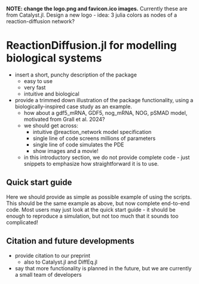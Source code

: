 **NOTE: change the logo.png and favicon.ico images.** Currently these are from Catalyst.jl. Design a new logo - idea: 3 julia colors as nodes of a reaction-diffusion network?

# ReactionDiffusion.jl for modelling biological systems

- insert a short, punchy description of the package
    - easy to use
    - very fast
    - intuitive and biological
- provide a trimmed down illustration of the package functionality, using a biologically-inspired case study as an example.
    - how about a gdf5_mRNA, GDF5, nog_mRNA, NOG, pSMAD model, motivated from Grall et al. 2024?
    - we should get across:
        - intuitive @reaction_network model specification
        - single line of code screens millions of parameters
        - single line of code simulates the PDE
        - show images and a movie!
    - in this introductory section, we do not provide complete code - just snippets to emphasize how straightforward it is to use. 



## Quick start guide

Here we should provide as simple as possible example of using the scripts. This should be the same example as above, but now complete end-to-end code. Most users may just look at the quick start guide - it should be enough to reproduce a simulation, but not too much that it sounds too complicated!

## Citation and future developments

- provide citation to our preprint
    - also to Catalyst.jl and DiffEq.jl
- say that more functionality is planned in the future, but we are currently a small team of developers




